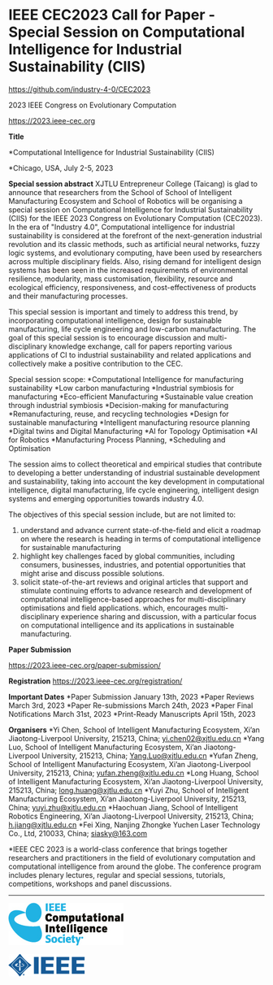 # IEEE CEC2023 Call for Paper -  Special Session on Computational Intelligence for Industrial Sustainability (CIIS) 

https://github.com/industry-4-0/CEC2023

2023 IEEE Congress on Evolutionary Computation

https://2023.ieee-cec.org 

**Title**

*Computational Intelligence for Industrial Sustainability (CIIS) 

*Chicago, USA,  July 2-5, 2023 

**Special session abstract**
XJTLU Entrepreneur College (Taicang) is glad to announce that researchers from the School of School of Intelligent Manufacturing Ecosystem and School of Robotics will be organising a special session on Computational Intelligence for Industrial Sustainability (CIIS) for the IEEE 2023 Congress on Evolutionary Computation (CEC2023). 
In the era of "Industry 4.0", Computational intelligence for industrial sustainability is considered at the forefront of the next-generation industrial revolution and its classic methods, such as artificial neural networks, fuzzy logic systems, and evolutionary computing, have been used by researchers across multiple disciplinary fields. Also, rising demand for intelligent design systems has been seen in the increased requirements of environmental resilience, modularity, mass customisation, flexibility, resource and ecological efficiency, responsiveness, and cost-effectiveness of products and their manufacturing processes.

This special session is important and timely to address this trend, by incorporating computational intelligence, design for sustainable manufacturing, life cycle engineering and low-carbon manufacturing. The goal of this special session is to encourage discussion and multi-disciplinary knowledge exchange, call for papers reporting various applications of CI to industrial sustainability and related applications and collectively make a positive contribution to the CEC.

Special session scope:
*Computational Intelligence for manufacturing sustainability
*Low carbon manufacturing
*Industrial symbiosis for manufacturing 
*Eco-efficient Manufacturing
*Sustainable value creation through industrial symbiosis
*Decision-making for manufacturing
*Remanufacturing, reuse, and recycling technologies
*Design for sustainable manufacturing 
*Intelligent manufacturing resource planning 
*Digital twins and Digital Manufacturing
*AI for Topology Optimisation
*AI for Robotics
*Manufacturing Process Planning, 
*Scheduling and Optimisation

The session aims to collect theoretical and empirical studies that contribute to developing a better understanding of industrial sustainable development and sustainability, taking into account the key development in computational intelligence, digital manufacturing, life cycle engineering, intelligent design systems and emerging opportunities towards industry 4.0. 

The objectives of this special session include, but are not limited to:
1) understand and advance current state-of-the-field and elicit a roadmap on where the research is heading in terms of computational intelligence for sustainable manufacturing
2) highlight key challenges faced by global communities, including consumers, businesses, industries, and potential opportunities that might arise and discuss possible solutions. 
3) solicit state-of-the-art reviews and original articles that support and stimulate continuing efforts to advance research and development of computational intelligence-based approaches for multi-disciplinary optimisations and field applications.
which, encourages multi-disciplinary experience sharing and discussion, with a particular focus on computational intelligence and its applications in sustainable manufacturing.

**Paper Submission**

https://2023.ieee-cec.org/paper-submission/

**Registration**
https://2023.ieee-cec.org/registration/

**Important Dates**
*Paper Submission	January 13th, 2023
*Paper Reviews	March 3rd, 2023
*Paper Re-submissions	March 24th, 2023
*Paper Final Notifications	March 31st, 2023
*Print-Ready Manuscripts	April 15th, 2023

**Organisers**
*Yi Chen, School of Intelligent Manufacturing Ecosystem, Xi’an Jiaotong-Liverpool University, 215213, China; yi.chen02@xjtlu.edu.cn 
*Yang Luo, School of Intelligent Manufacturing Ecosystem, Xi’an Jiaotong-Liverpool University, 215213, China; Yang.Luo@xjtlu.edu.cn
*Yufan Zheng, School of Intelligent Manufacturing Ecosystem, Xi’an Jiaotong-Liverpool University, 215213, China; yufan.zheng@xjtlu.edu.cn
*Long Huang, School of Intelligent Manufacturing Ecosystem, Xi’an Jiaotong-Liverpool University, 215213, China; long.huang@xjtlu.edu.cn
*Yuyi Zhu, School of Intelligent Manufacturing Ecosystem, Xi’an Jiaotong-Liverpool University, 215213, China; yuyi.zhu@xjtlu.edu.cn
*Haochuan Jiang, School of Intelligent Robotics Engineering, Xi’an Jiaotong-Liverpool University, 215213, China; h.jiang@xjtlu.edu.cn
*Fei Xing, Nanjing Zhongke Yuchen Laser Technology Co., Ltd, 210033, China; siasky@163.com


*IEEE CEC 2023 is a world-class conference that brings together researchers and practitioners in the field of evolutionary computation and computational intelligence from around the globe. The conference program includes plenary lectures, regular and special sessions, tutorials, competitions, workshops and panel discussions.

***
![](https://github.com/Digital-Manufacturing/CEC2023/blob/main/IEEE_CIS_logo_RGB_72ppi.jpg)

![](https://github.com/Digital-Manufacturing/CEC2023/blob/main/ieee-mb-blue-jpg_cec.jpg)


